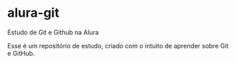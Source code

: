 # alura-git
Estudo de Git e Github na Alura

Esse é um repositório de estudo, criado com o intuito de aprender sobre Git e GitHub.
